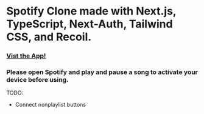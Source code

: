 # Spotify Clone made with Next.js, TypeScript, Next-Auth, Tailwind CSS, and Recoil.

### [Vist the App!](https://spotify-clone-silk-ten.vercel.app/)

### Please open Spotify and play and pause a song to activate your device before using.

TODO:

- Connect nonplaylist buttons
